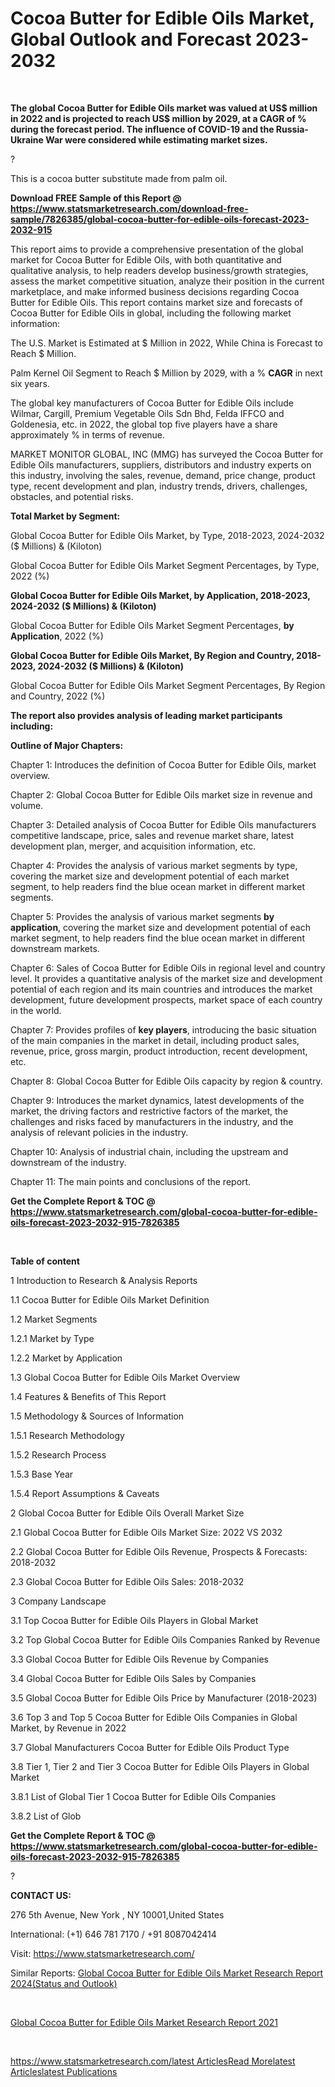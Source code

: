 <h1>Cocoa Butter for Edible Oils Market, Global Outlook and Forecast 2023-2032</h1><br/><p><strong>The global Cocoa Butter for Edible Oils market was valued at US$ million in 2022 and is projected to reach US$ million by 2029, at a <strong>CAGR</strong> of % during the forecast period. The influence of COVID-19 and the Russia-Ukraine War were considered while estimating market sizes.</strong></p>
 
 
 
 <p>? </p>
 
 
 
 <p>This is a cocoa butter substitute made from palm oil.</p>
 
 
 
 <p><strong>Download FREE Sample of this Report @ <a href="https://www.statsmarketresearch.com/download-free-sample/7826385/global-cocoa-butter-for-edible-oils-forecast-2023-2032-915">https://www.statsmarketresearch.com/download-free-sample/7826385/global-cocoa-butter-for-edible-oils-forecast-2023-2032-915</a></strong></p>
 
 
 
 <p>This report aims to provide a comprehensive presentation of the global market for Cocoa Butter for Edible Oils, with both quantitative and qualitative analysis, to help readers develop business/growth strategies, assess the market competitive situation, analyze their position in the current marketplace, and make informed business decisions regarding Cocoa Butter for Edible Oils. This report contains market size and forecasts of Cocoa Butter for Edible Oils in global, including the following market information:</p>
 
 
 
 <p>The U.S. Market is Estimated at $ Million in 2022, While China is Forecast to Reach $ Million.</p>
 
 
 
 <p>Palm Kernel Oil Segment to Reach $ Million by 2029, with a % <strong>CAGR</strong> in next six years.</p>
 
 
 
 <p>The global key manufacturers of Cocoa Butter for Edible Oils include Wilmar, Cargill, Premium Vegetable Oils Sdn Bhd, Felda IFFCO and Goldenesia, etc. in 2022, the global top five players have a share approximately % in terms of revenue.</p>
 
 
 
 <p>MARKET MONITOR GLOBAL, INC (MMG) has surveyed the Cocoa Butter for Edible Oils manufacturers, suppliers, distributors and industry experts on this industry, involving the sales, revenue, demand, price change, product type, recent development and plan, industry trends, drivers, challenges, obstacles, and potential risks.</p>
 
 
 
 <p><strong>Total Market by Segment:</strong></p>
 
 
 
 <p>Global Cocoa Butter for Edible Oils Market, by Type, 2018-2023, 2024-2032 ($ Millions) & (Kiloton)</p>
 
 
 
 <p>Global Cocoa Butter for Edible Oils Market Segment Percentages, by Type, 2022 (%)</p>
 
 
 
 <p><strong>Global Cocoa Butter for Edible Oils Market, <strong>by Application</strong>, 2018-2023, 2024-2032 ($ Millions) & (Kiloton)</strong></p>
 
 
 
 <p>Global Cocoa Butter for Edible Oils Market Segment Percentages, <strong>by Application</strong>, 2022 (%)</p>
 
 
 
 <p><strong>Global Cocoa Butter for Edible Oils Market, By Region and Country, 2018-2023, 2024-2032 ($ Millions) & (Kiloton)</strong></p>
 
 
 
 <p>Global Cocoa Butter for Edible Oils Market Segment Percentages, By Region and Country, 2022 (%)</p>
 
 
 
 <p><strong>The report also provides analysis of leading market participants including:</strong></p>
 
 
 
 <p><strong>Outline of Major Chapters:</strong></p>
 
 
 
 <p>Chapter 1: Introduces the definition of Cocoa Butter for Edible Oils, market overview.</p>
 
 
 
 <p>Chapter 2: Global Cocoa Butter for Edible Oils market size in revenue and volume.</p>
 
 
 
 <p>Chapter 3: Detailed analysis of Cocoa Butter for Edible Oils manufacturers competitive landscape, price, sales and revenue market share, latest development plan, merger, and acquisition information, etc.</p>
 
 
 
 <p>Chapter 4: Provides the analysis of various market segments by type, covering the market size and development potential of each market segment, to help readers find the blue ocean market in different market segments.</p>
 
 
 
 <p>Chapter 5: Provides the analysis of various market segments <strong>by application</strong>, covering the market size and development potential of each market segment, to help readers find the blue ocean market in different downstream markets.</p>
 
 
 
 <p>Chapter 6: Sales of Cocoa Butter for Edible Oils in regional level and country level. It provides a quantitative analysis of the market size and development potential of each region and its main countries and introduces the market development, future development prospects, market space of each country in the world.</p>
 
 
 
 <p>Chapter 7: Provides profiles of <strong>key players</strong>, introducing the basic situation of the main companies in the market in detail, including product sales, revenue, price, gross margin, product introduction, recent development, etc.</p>
 
 
 
 <p>Chapter 8: Global Cocoa Butter for Edible Oils capacity by region & country.</p>
 
 
 
 <p>Chapter 9: Introduces the market dynamics, latest developments of the market, the driving factors and restrictive factors of the market, the challenges and risks faced by manufacturers in the industry, and the analysis of relevant policies in the industry.</p>
 
 
 
 <p>Chapter 10: Analysis of industrial chain, including the upstream and downstream of the industry.</p>
 
 
 
 <p>Chapter 11: The main points and conclusions of the report.</p>
 
 
 
 <div><b>Get the Complete Report & TOC @ <a href="https://www.statsmarketresearch.com/global-cocoa-butter-for-edible-oils-forecast-2023-2032-915-7826385">https://www.statsmarketresearch.com/global-cocoa-butter-for-edible-oils-forecast-2023-2032-915-7826385</a></b></div>
 
 
 
 <p><br />
 
 <b>Table of content</b></p>
 
 
 
 <p>1 Introduction to Research & Analysis Reports<br />
 
 1.1 Cocoa Butter for Edible Oils Market Definition<br />
 
 1.2 Market Segments<br />
 
 1.2.1 Market by Type<br />
 
 1.2.2 Market by Application<br />
 
 1.3 Global Cocoa Butter for Edible Oils Market Overview<br />
 
 1.4 Features & Benefits of This Report<br />
 
 1.5 Methodology & Sources of Information<br />
 
 1.5.1 Research Methodology<br />
 
 1.5.2 Research Process<br />
 
 1.5.3 Base Year<br />
 
 1.5.4 Report Assumptions & Caveats<br />
 
 2 Global Cocoa Butter for Edible Oils Overall Market Size<br />
 
 2.1 Global Cocoa Butter for Edible Oils Market Size: 2022 VS 2032<br />
 
 2.2 Global Cocoa Butter for Edible Oils Revenue, Prospects & Forecasts: 2018-2032<br />
 
 2.3 Global Cocoa Butter for Edible Oils Sales: 2018-2032<br />
 
 3 Company Landscape<br />
 
 3.1 Top Cocoa Butter for Edible Oils Players in Global Market<br />
 
 3.2 Top Global Cocoa Butter for Edible Oils Companies Ranked by Revenue<br />
 
 3.3 Global Cocoa Butter for Edible Oils Revenue by Companies<br />
 
 3.4 Global Cocoa Butter for Edible Oils Sales by Companies<br />
 
 3.5 Global Cocoa Butter for Edible Oils Price by Manufacturer (2018-2023)<br />
 
 3.6 Top 3 and Top 5 Cocoa Butter for Edible Oils Companies in Global Market, by Revenue in 2022<br />
 
 3.7 Global Manufacturers Cocoa Butter for Edible Oils Product Type<br />
 
 3.8 Tier 1, Tier 2 and Tier 3 Cocoa Butter for Edible Oils Players in Global Market<br />
 
 3.8.1 List of Global Tier 1 Cocoa Butter for Edible Oils Companies<br />
 
 3.8.2 List of Glob</p>
 
 
 
 <div><b>Get the Complete Report & TOC @ <a href="https://www.statsmarketresearch.com/global-cocoa-butter-for-edible-oils-forecast-2023-2032-915-7826385">https://www.statsmarketresearch.com/global-cocoa-butter-for-edible-oils-forecast-2023-2032-915-7826385</a></b></div>
 
 
 
 <p>? </p>
 
 
 
 <p><b>CONTACT US:</b><br />
 
 276 5th Avenue, New York , NY 10001,United States<br />
 
 International: (+1) 646 781 7170 / +91 8087042414<br />
 
 Visit: <a href="https://www.statsmarketresearch.com/">https://www.statsmarketresearch.com/</a><br />
 
 Similar Reports: <a href="https://www.statsmarketresearch.com/global-cocoa-butter-for-edible-oils-forecast-2023-2032-915-7826385">Global Cocoa Butter for Edible Oils Market Research Report 2024(Status and Outlook)</a><br />
 
 <br />
 
 <a href="https://www.statsmarketresearch.com/global-cocoa-butter-for-edible-oils-forecast-2023-2032-915-7826385">Global Cocoa Butter for Edible Oils Market Research Report 2021</a><br />
 
 <br />
 
 <a href="https://gyeongbokgung.com">https://www.statsmarketresearch.com/</a><a href="https://hallyeomaritime.com">latest Articles</a><a href="https://jingwansa.com">Read More</a><a href="https://nguoiviet.jp/">latest Articles</a><a href="https://www.intelmarketresearch.com/">latest Publications</a></p>